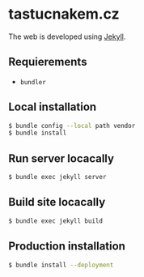 # tastucnakem.cz

The web is developed using [Jekyll](https://jekyllrb.com/).

## Requierements

* `bundler`

## Local installation

```bash
$ bundle config --local path vendor
$ bundle install
```

## Run server locacally

```bash
$ bundle exec jekyll server
```

## Build site locacally

```bash
$ bundle exec jekyll build
```

## Production installation

```bash
$ bundle install --deployment
```
